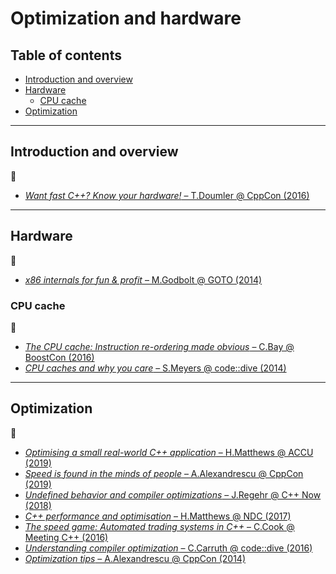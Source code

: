 # Optimization and hardware

## Table of contents

* [Introduction and overview](#introduction-and-overview)
* [Hardware](#hardware)
	* [CPU cache](#cpu-cache)
* [Optimization](#optimization)

---

## Introduction and overview

:movie_camera:

* [*Want fast C++? Know your hardware!* &ndash; T.Doumler @ CppCon (2016)](https://www.youtube.com/watch?v=BP6NxVxDQIs)

---

## Hardware

:movie_camera:

* [*x86 internals for fun & profit* &ndash; M.Godbolt @ GOTO (2014)](https://www.youtube.com/watch?v=hgcNM-6wr34)

### CPU cache

:movie_camera:

* [*The CPU cache: Instruction re-ordering made obvious* &ndash; C.Bay @ BoostCon (2016)](https://www.youtube.com/watch?v=tNkVUIv2gEE)
* [*CPU caches and why you care* &ndash; S.Meyers @ code::dive (2014)](https://www.youtube.com/watch?v=WDIkqP4JbkE)

---

## Optimization

<!-- :memo:

* Some optimization tips:
	* Don't mix hot and cold code -->

:movie_camera:

* [*Optimising a small real-world C++ application* &ndash; H.Matthews @ ACCU (2019)](https://www.youtube.com/watch?v=fDlE93hs_-U)
* [*Speed is found in the minds of people* &ndash; A.Alexandrescu @ CppCon (2019)](https://www.youtube.com/watch?v=FJJTYQYB1JQ)
* [*Undefined behavior and compiler optimizations* &ndash; J.Regehr @ C++ Now (2018)](https://www.youtube.com/watch?v=AeEwxtEOgH0)
* [*C++ performance and optimisation* &ndash; H.Matthews @ NDC (2017)](https://www.youtube.com/watch?v=eICYHA-eyXM)
* [*The speed game: Automated trading systems in C++* &ndash; C.Cook @ Meeting C++ (2016)](https://www.youtube.com/watch?v=ulOLGX3HNCI)
* [*Understanding compiler optimization* &ndash; C.Carruth @ code::dive (2016)](https://www.youtube.com/watch?v=haQ2cijhvhE)
* [*Optimization tips* &ndash; A.Alexandrescu @ CppCon (2014)](https://www.youtube.com/watch?v=Qq_WaiwzOtI)

<!-- https://www.airs.com/blog/archives/120
https://www.agner.org/optimize/optimizing_cpp.pdf
http://www.reedbeta.com/blog/data-oriented-hash-table/
 -->
